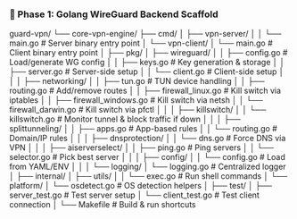### 📂 Phase 1: Golang WireGuard Backend Scaffold

guard-vpn/
└── core-vpn-engine/
    ├── cmd/
    │   ├── vpn-server/
    │   │   └── main.go              # Server binary entry point
    │   └── vpn-client/
    │       └── main.go              # Client binary entry point
    │
    ├── pkg/
    │   ├── wireguard/
    │   │   ├── config.go            # Load/generate WG config
    │   │   ├── keys.go              # Key generation & storage
    │   │   ├── server.go            # Server-side setup
    │   │   └── client.go            # Client-side setup
    │   │
    │   ├── networking/
    │   │   ├── tun.go               # TUN device handling
    │   │   ├── routing.go           # Add/remove routes
    │   │   ├── firewall_linux.go    # Kill switch via iptables
    │   │   ├── firewall_windows.go  # Kill switch via netsh
    │   │   └── firewall_darwin.go   # Kill switch via pfctl
    │   │
    │   ├── killswitch/
    │   │   └── killswitch.go        # Monitor tunnel & block traffic if down
    │   │
    │   ├── splittunneling/
    │   │   ├── apps.go              # App-based rules
    │   │   └── routing.go           # Domain/IP rules
    │   │
    │   ├── dnsprotection/
    │   │   └── dns.go               # Force DNS via VPN
    │   │
    │   ├── aiserverselect/
    │   │   ├── ping.go              # Ping servers
    │   │   └── selector.go          # Pick best server
    │   │
    │   ├── config/
    │   │   └── config.go            # Load from YAML/ENV
    │   │
    │   └── logging/
    │       └── logging.go           # Centralized logger
    │
    ├── internal/
    │   ├── utils/
    │   │   └── exec.go              # Run shell commands
    │   └── platform/
    │       └── osdetect.go          # OS detection helpers
    │
    ├── test/
    │   ├── server_test.go           # Test server setup
    │   └── client_test.go           # Test client connection
    │
    └── Makefile                     # Build & run shortcuts

